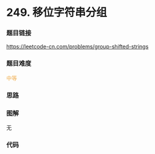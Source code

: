 # 249. 移位字符串分组

### 题目链接

https://leetcode-cn.com/problems/group-shifted-strings

### 题目难度

<font color=#F0AD4E>中等</font>

### 思路



### 图解

无

### 代码

```python
```